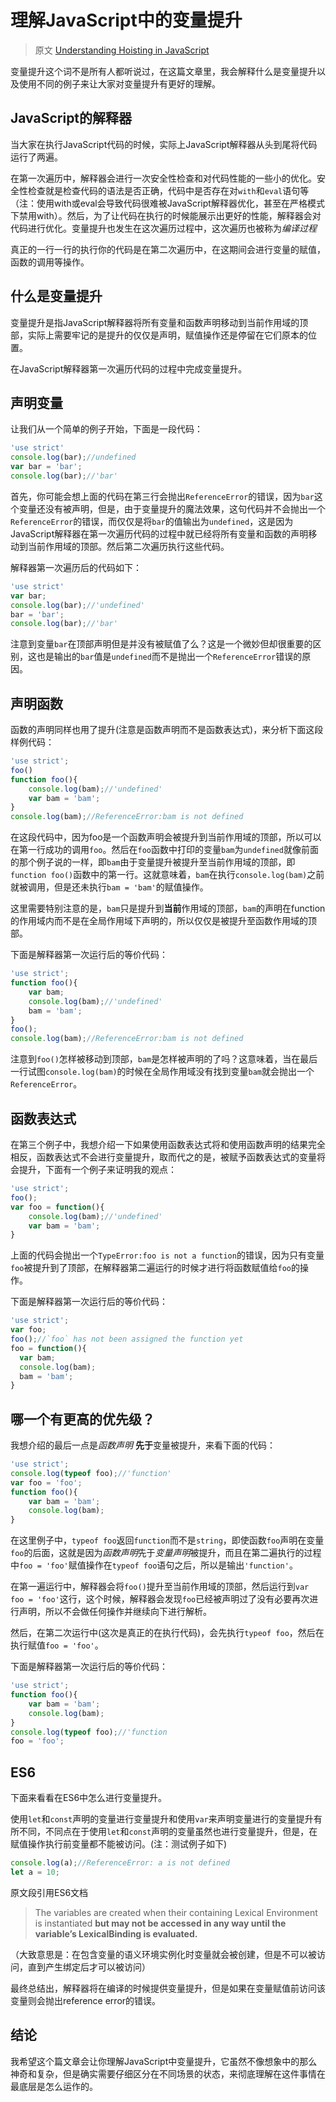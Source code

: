 # 理解JavaScript中的变量提升

> 原文 [Understanding Hoisting in JavaScript](https://designingforscale.com/understanding-hoisting-in-javascript/)

变量提升这个词不是所有人都听说过，在这篇文章里，我会解释什么是变量提升以及使用不同的例子来让大家对变量提升有更好的理解。

## JavaScript的解释器

当大家在执行JavaScript代码的时候，实际上JavaScript解释器从头到尾将代码运行了两遍。

在第一次遍历中，解释器会进行一次安全性检查和对代码性能的一些小的优化。安全性检查就是检查代码的语法是否正确，代码中是否存在对`with`和`eval`语句等（注：使用with或eval会导致代码很难被JavaScript解释器优化，甚至在严格模式下禁用with）。然后，为了让代码在执行的时候能展示出更好的性能，解释器会对代码进行优化。变量提升也发生在这次遍历过程中，这次遍历也被称为*编译过程*

真正的一行一行的执行你的代码是在第二次遍历中，在这期间会进行变量的赋值，函数的调用等操作。

## 什么是变量提升

变量提升是指JavaScript解释器将所有变量和函数声明移动到当前作用域的顶部，实际上需要牢记的是提升的仅仅是声明，赋值操作还是停留在它们原本的位置。

在JavaScript解释器第一次遍历代码的过程中完成变量提升。

## 声明变量

让我们从一个简单的例子开始，下面是一段代码：

```javascript
'use strict'
console.log(bar);//undefined
var bar = 'bar';
console.log(bar);//'bar'
```

首先，你可能会想上面的代码在第三行会抛出`ReferenceError`的错误，因为`bar`这个变量还没有被声明，但是，由于变量提升的魔法效果，这句代码并不会抛出一个`ReferenceError`的错误，而仅仅是将`bar`的值输出为`undefined`，这是因为JavaScript解释器在第一次遍历代码的过程中就已经将所有变量和函数的声明移动到当前作用域的顶部。然后第二次遍历执行这些代码。

解释器第一次遍历后的代码如下：

```javascript
'use strict'
var bar;
console.log(bar);//'undefined'
bar = 'bar';
console.log(bar);//'bar'
```

注意到变量`bar`在顶部声明但是并没有被赋值了么？这是一个微妙但却很重要的区别，这也是输出的`bar`值是`undefined`而不是抛出一个`ReferenceError`错误的原因。

## 声明函数

函数的声明同样也用了提升(注意是函数声明而不是函数表达式)，来分析下面这段样例代码：

```javascript
'use strict';
foo()
function foo(){
    console.log(bam);//'undefined'
  	var bam = 'bam';
}
console.log(bam);//ReferenceError:bam is not defined
```

在这段代码中，因为foo是一个函数声明会被提升到当前作用域的顶部，所以可以在第一行成功的调用`foo`。然后在`foo`函数中打印的变量`bam`为`undefined`就像前面的那个例子说的一样，即`bam`由于变量提升被提升至当前作用域的顶部，即`function foo()`函数中的第一行。这就意味着，`bam`在执行`console.log(bam)`之前就被调用，但是还未执行`bam = 'bam'`的赋值操作。

这里需要特别注意的是，`bam`只是提升到**当前**作用域的顶部，`bam`的声明在function的作用域内而不是在全局作用域下声明的，所以仅仅是被提升至函数作用域的顶部。

下面是解释器第一次运行后的等价代码：

```javascript
'use strict';
function foo(){
  	var bam;
    console.log(bam);//'undefined'
  	bam = 'bam';
}
foo();
console.log(bam);//ReferenceError:bam is not defined
```

注意到`foo()`怎样被移动到顶部，`bam`是怎样被声明的了吗？这意味着，当在最后一行试图`console.log(bam)`的时候在全局作用域没有找到变量`bam`就会抛出一个`ReferenceError`。

## 函数表达式

在第三个例子中，我想介绍一下如果使用函数表达式将和使用函数声明的结果完全相反，函数表达式不会进行变量提升，取而代之的是，被赋予函数表达式的变量将会提升，下面有一个例子来证明我的观点：

```javascript
'use strict';
foo();
var foo = function(){
    console.log(bam);//'undefined'
  	var bam = 'bam';
}
```

上面的代码会抛出一个`TypeError:foo is not a function`的错误，因为只有变量`foo`被提升到了顶部，在解释器第二遍运行的时候才进行将函数赋值给`foo`的操作。

下面是解释器第一次运行后的等价代码：

```javascript
'use strict';
var foo;
foo();//`foo` has not been assigned the function yet
foo = function(){
  var bam;
  console.log(bam);
  bam = 'bam';
}
```

## 哪一个有更高的优先级？

我想介绍的最后一点是*函数声明* **先于**变量被提升，来看下面的代码：

```javascript
'use strict';
console.log(typeof foo);//'function'
var foo = 'foo';
function foo(){
    var bam = 'bam';
  	console.log(bam);
}
```

在这里例子中，`typeof foo`返回`function`而不是`string`，即使函数`foo`声明在变量`foo`的后面，这就是因为*函数声明*先于*变量声明*被提升，而且在第二遍执行的过程中`foo = 'foo'`赋值操作在`typeof foo`语句之后，所以是输出`'function'`。

在第一遍运行中，解释器会将`foo()`提升至当前作用域的顶部，然后运行到`var foo = 'foo'`这行，这个时候，解释器会发现`foo`已经被声明过了没有必要再次进行声明，所以不会做任何操作并继续向下进行解析。

然后，在第二次运行中(这次是真正的在执行代码)，会先执行`typeof foo`，然后在执行赋值`foo = 'foo'`。

下面是解释器第一次运行后的等价代码：

```javascript
'use strict';
function foo(){
    var bam = 'bam';
  	console.log(bam);
}
console.log(typeof foo);//'function
foo = 'foo';
```

## ES6

下面来看看在ES6中怎么进行变量提升。

使用`let`和`const`声明的变量进行变量提升和使用`var`来声明变量进行的变量提升有所不同，不同点在于使用`let`和`const`声明的变量虽然也进行变量提升，但是，在赋值操作执行前变量都不能被访问。(注：测试例子如下)

```javascript
console.log(a);//ReferenceError: a is not defined
let a = 10;
```

原文段引用ES6文档

> The variables are created when their containing Lexical Environment is instantiated **but may not be accessed in any way until the variable’s LexicalBinding is evaluated.**

（大致意思是：在包含变量的语义环境实例化时变量就会被创建，但是不可以被访问，直到产生绑定后才可以被访问）

最终总结出，解释器将在编译的时候提供变量提升，但是如果在变量赋值前访问该变量则会抛出reference error的错误。

## 结论

我希望这个篇文章会让你理解JavaScript中变量提升，它虽然不像想象中的那么神奇和复杂，但是确实需要仔细区分在不同场景的状态，来彻底理解在这件事情在最底层是怎么运作的。



